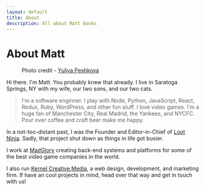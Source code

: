 ```yaml
---
layout: default
title: About
description: All about Matt Banks
---
```


<div class="post">
	<h1 class="pageTitle">About Matt</h1>
    <figure>
        <img src="{{ '/assets/img/matt-thumbs.jpg' | prepend: site.baseurl }}" alt=""> 
        <figcaption>Photo credit - <a href="https://twitter.com/yuliyapeshkova">Yuliya Peshkova</a></figcaption>
    </figure>
	<p class="intro"><span class="dropcap">H</span>i there. I'm Matt. You probably knew that already. I live in Saratoga Springs, NY with my wife, our two sons, and our two cats.</p>
    <blockquote><p>I'm a software enginner. I play with Node, Python, JavaScript, React, Redux, Ruby, WordPress, and other fun stuff. I love video games. I'm a huge fan of Manchester City, Real Madrid, the Yankees, and NYCFC. Pour over coffee and craft beer make me happy.</p></blockquote>
    <p>In a not-too-distant past, I was the Founder and Editor-in-Chief of <a href="http://loot-ninja.com">Loot Ninja</a>. Sadly, that project shut down as things in life got busier.</p>
    <p>I work at <a href="http://madglory.com">MadGlory</a> creating back-end systems and platforms for some of the best video game companies in the world.</p>
    <p>I also run <a href="http://www.kernelcreativemedia.com">Kernel Creative Media</a>, a web design, development, and marketing firm. If have an cool projects in mind, head over that way and get in touch with us!</p>
</div>
